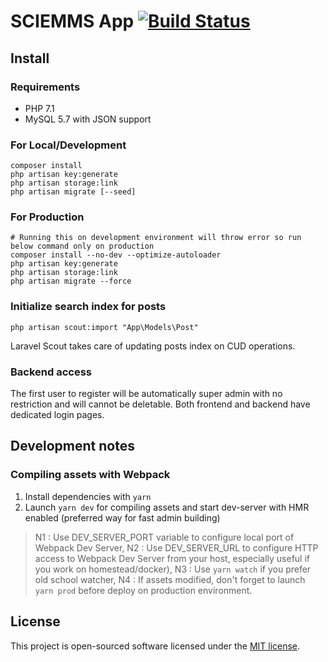 # SCIEMMS App  [![Build Status](https://travis-ci.org/jandaryl/sciemms.svg?branch=master)](https://travis-ci.org/jandaryl/sciemms)

## Install

### Requirements

* PHP 7.1
* MySQL 5.7 with JSON support

### For Local/Development

```shell
composer install
php artisan key:generate
php artisan storage:link
php artisan migrate [--seed]
```

### For Production

```shell
# Running this on development environment will throw error so run below command only on production
composer install --no-dev --optimize-autoloader
php artisan key:generate
php artisan storage:link
php artisan migrate --force
```

### Initialize search index for posts

```shell
php artisan scout:import "App\Models\Post"
```

Laravel Scout takes care of updating posts index on CUD operations.

### Backend access

The first user to register will be automatically super admin with no restriction and will cannot be deletable.
Both frontend and backend have dedicated login pages.

## Development notes

### Compiling assets with Webpack

1. Install dependencies with `yarn`
2. Launch `yarn dev` for compiling assets and start dev-server with HMR enabled (preferred way for fast admin building)

> N1 : Use DEV_SERVER_PORT variable to configure local port of Webpack Dev Server,
> N2 : Use DEV_SERVER_URL to configure HTTP access to Webpack Dev Server from your host, especially useful if you work on homestead/docker),
> N3 : Use `yarn watch` if you prefer old school watcher,
> N4 : If assets modified, don't forget to launch `yarn prod` before deploy on production environment.

## License

This project is open-sourced software licensed under the [MIT license](https://adr1enbe4udou1n.mit-license.org).
